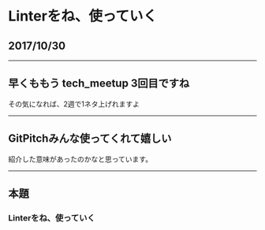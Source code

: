 # Linterをね、使っていく
## 2017/10/30

---

## 早くももう tech_meetup 3回目ですね
その気になれば、2週で1ネタ上げれますよ

---

## GitPitchみんな使ってくれて嬉しい
紹介した意味があったのかなと思っています。

---

## 本題
### Linterをね、使っていく


